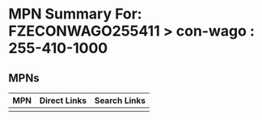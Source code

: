



# MPN Summary For: FZECONWAGO255411 > con-wago : 255-410-1000

## MPNs
  

|MPN|Direct Links|Search Links|
| :--- | :--- | :--- |
||||
